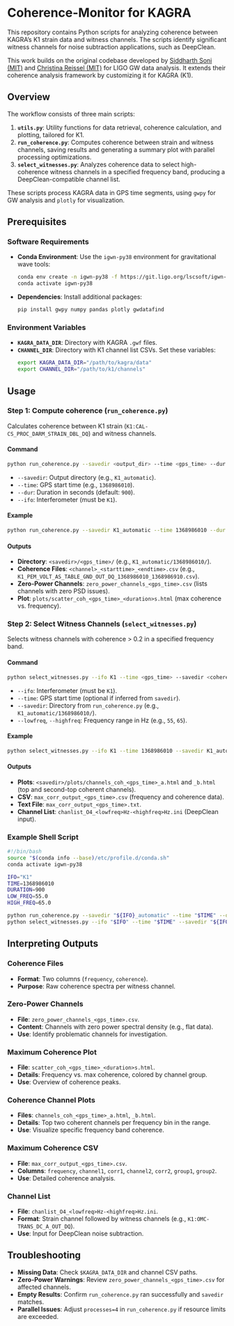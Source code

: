 # Coherence-Monitor for KAGRA

This repository contains Python scripts for analyzing coherence between KAGRA’s K1 strain data and witness channels. The scripts identify significant witness channels for noise subtraction applications, such as DeepClean.

This work builds on the original codebase developed by [Siddharth Soni (MIT)](https://git.ligo.org/siddharth.soni/coherence-monitor) and [Christina Reissel (MIT)](https://git.ligo.org/christina.reissel/coherence-monitor) for LIGO GW data analysis. It extends their coherence analysis framework by customizing it for KAGRA (K1).
## Overview

The workflow consists of three main scripts:
1. **`utils.py`**: Utility functions for data retrieval, coherence calculation, and plotting, tailored for K1.
2. **`run_coherence.py`**: Computes coherence between strain and witness channels, saving results and generating a summary plot with parallel processing optimizations.
3. **`select_witnesses.py`**: Analyzes coherence data to select high-coherence witness channels in a specified frequency band, producing a DeepClean-compatible channel list.

These scripts process KAGRA data in GPS time segments, using `gwpy` for GW analysis and `plotly` for visualization.

## Prerequisites

### Software Requirements
- **Conda Environment**: Use the `igwn-py38` environment for gravitational wave tools:
  ```bash
  conda env create -n igwn-py38 -f https://git.ligo.org/lscsoft/igwn-environments/-/raw/main/environments/igwn-py38.yaml
  conda activate igwn-py38
  ```
- **Dependencies**: Install additional packages:
  ```bash
  pip install gwpy numpy pandas plotly gwdatafind
  ```

### Environment Variables
- **`KAGRA_DATA_DIR`**: Directory with KAGRA `.gwf` files.
- **`CHANNEL_DIR`**: Directory with K1 channel list CSVs.
  Set these variables:
  ```bash
  export KAGRA_DATA_DIR="/path/to/kagra/data"
  export CHANNEL_DIR="/path/to/k1/channels"
  ```
  
## Usage

### Step 1: Compute coherence (`run_coherence.py`)
Calculates coherence between K1 strain (`K1:CAL-CS_PROC_DARM_STRAIN_DBL_DQ`) and witness channels.

#### Command
```bash
python run_coherence.py --savedir <output_dir> --time <gps_time> --dur <duration> --ifo K1
```
- `--savedir`: Output directory (e.g., `K1_automatic`).
- `--time`: GPS start time (e.g., `1368986010`).
- `--dur`: Duration in seconds (default: `900`).
- `--ifo`: Interferometer (must be `K1`).

#### Example
```bash
python run_coherence.py --savedir K1_automatic --time 1368986010 --dur 900 --ifo K1
```

#### Outputs
- **Directory**: `<savedir>/<gps_time>/` (e.g., `K1_automatic/1368986010/`).
- **Coherence Files**: `<channel>_<starttime>_<endtime>.csv` (e.g., `K1_PEM_VOLT_AS_TABLE_GND_OUT_DQ_1368986010_1368986910.csv`).
- **Zero-Power Channels**: `zero_power_channels_<gps_time>.csv` (lists channels with zero PSD issues).
- **Plot**: `plots/scatter_coh_<gps_time>_<duration>s.html` (max coherence vs. frequency).

### Step 2: Select Witness Channels (`select_witnesses.py`)
Selects witness channels with coherence > 0.2 in a specified frequency band.

#### Command
```bash
python select_witnesses.py --ifo K1 --time <gps_time> --savedir <coherence_dir> --lowfreq <low_freq> --highfreq <high_freq>
```
- `--ifo`: Interferometer (must be `K1`).
- `--time`: GPS start time (optional if inferred from `savedir`).
- `--savedir`: Directory from `run_coherence.py` (e.g., `K1_automatic/1368986010/`).
- `--lowfreq`, `--highfreq`: Frequency range in Hz (e.g., `55`, `65`).

#### Example
```bash
python select_witnesses.py --ifo K1 --time 1368986010 --savedir K1_automatic/1368986010 --lowfreq 55 --highfreq 65
```

#### Outputs
- **Plots**: `<savedir>/plots/channels_coh_<gps_time>_a.html` and `_b.html` (top and second-top coherent channels).
- **CSV**: `max_corr_output_<gps_time>.csv` (frequency and coherence data).
- **Text File**: `max_corr_output_<gps_time>.txt`.
- **Channel List**: `chanlist_O4_<lowfreq>Hz-<highfreq>Hz.ini` (DeepClean input).

### Example Shell Script
```bash
#!/bin/bash
source "$(conda info --base)/etc/profile.d/conda.sh"
conda activate igwn-py38

IFO="K1"
TIME=1368986010
DURATION=900
LOW_FREQ=55.0
HIGH_FREQ=65.0

python run_coherence.py --savedir "${IFO}_automatic" --time "$TIME" --dur "$DURATION" --ifo "$IFO"
python select_witnesses.py --ifo "$IFO" --time "$TIME" --savedir "${IFO}_automatic/${TIME}/" --lowfreq "$LOW_FREQ" --highfreq "$HIGH_FREQ"
```

## Interpreting Outputs

### Coherence Files
- **Format**: Two columns (`frequency`, `coherence`).
- **Purpose**: Raw coherence spectra per witness channel.

### Zero-Power Channels
- **File**: `zero_power_channels_<gps_time>.csv`.
- **Content**: Channels with zero power spectral density (e.g., flat data).
- **Use**: Identify problematic channels for investigation.

### Maximum Coherence Plot
- **File**: `scatter_coh_<gps_time>_<duration>s.html`.
- **Details**: Frequency vs. max coherence, colored by channel group.
- **Use**: Overview of coherence peaks.

### Coherence Channel Plots
- **Files**: `channels_coh_<gps_time>_a.html`, `_b.html`.
- **Details**: Top two coherent channels per frequency bin in the range.
- **Use**: Visualize specific frequency band coherence.

### Maximum Coherence CSV
- **File**: `max_corr_output_<gps_time>.csv`.
- **Columns**: `frequency`, `channel1`, `corr1`, `channel2`, `corr2`, `group1`, `group2`.
- **Use**: Detailed coherence analysis.

### Channel List
- **File**: `chanlist_O4_<lowfreq>Hz-<highfreq>Hz.ini`.
- **Format**: Strain channel followed by witness channels (e.g., `K1:OMC-TRANS_DC_A_OUT_DQ`).
- **Use**: Input for DeepClean noise subtraction.

## Troubleshooting

- **Missing Data**: Check `$KAGRA_DATA_DIR` and channel CSV paths.
- **Zero-Power Warnings**: Review `zero_power_channels_<gps_time>.csv` for affected channels.
- **Empty Results**: Confirm `run_coherence.py` ran successfully and `savedir` matches.
- **Parallel Issues**: Adjust `processes=4` in `run_coherence.py` if resource limits are exceeded.
